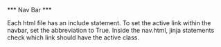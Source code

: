 *** Nav Bar ***

Each html file has an include statement. To set the active link within the navbar, set the abbreviation to True. Inside the nav.html, jinja statements check which link should have the active class.
